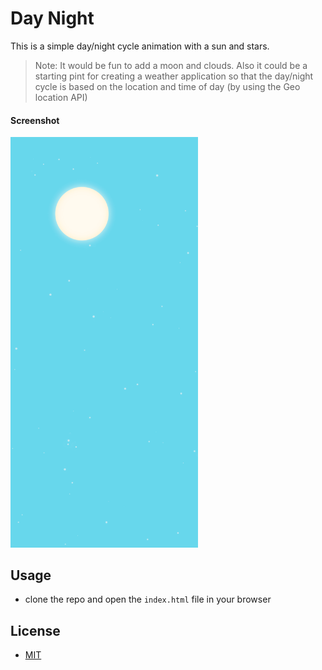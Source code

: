 # Day Night

This is a simple day/night cycle animation with a sun and stars.

> Note: It would be fun to add a moon and clouds. Also it could be a starting pint for creating a weather application so that the day/night cycle is based on the location and time of day (by using the Geo location API)

#### Screenshot

<img src="screenshot.png" alt="screenshot" width="300">

## Usage

- clone the repo and open the `index.html` file in your browser

## License

- [MIT](LICENSE.md)
